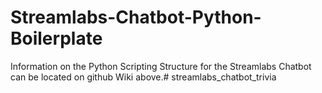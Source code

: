 # Streamlabs-Chatbot-Python-Boilerplate

Information on the Python Scripting Structure for the Streamlabs Chatbot can be located on github Wiki above.# streamlabs_chatbot_trivia
